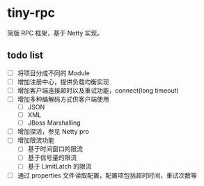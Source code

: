 # tiny-rpc
简版 RPC 框架，基于 Netty 实现。

## todo list

- [ ] 将项目分成不同的 Module
- [ ] 增加注册中心，提供负载均衡实现
- [ ] 增加客户端连接超时以及重试功能，connect(long timeout)
- [ ] 增加多种编解码方式供客户端使用
  - [ ] JSON
  - [ ] XML
  - [ ] JBoss Marshalling
- [ ] 增加探活，参见 Netty pro
- [ ] 增加限流功能
  - [ ] 基于时间窗口的限流
  - [ ] 基于信号量的限流
  - [ ] 基于 LimitLatch 的限流
- [ ] 通过 properties 文件读取配置，配置项包括超时时间，重试次数等  